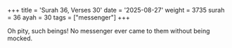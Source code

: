 +++
title = 'Surah 36, Verses 30'
date = '2025-08-27'
weight = 3735
surah = 36
ayah = 30
tags = ["messenger"]
+++

Oh pity, such beings! No messenger ever came to them without being mocked.